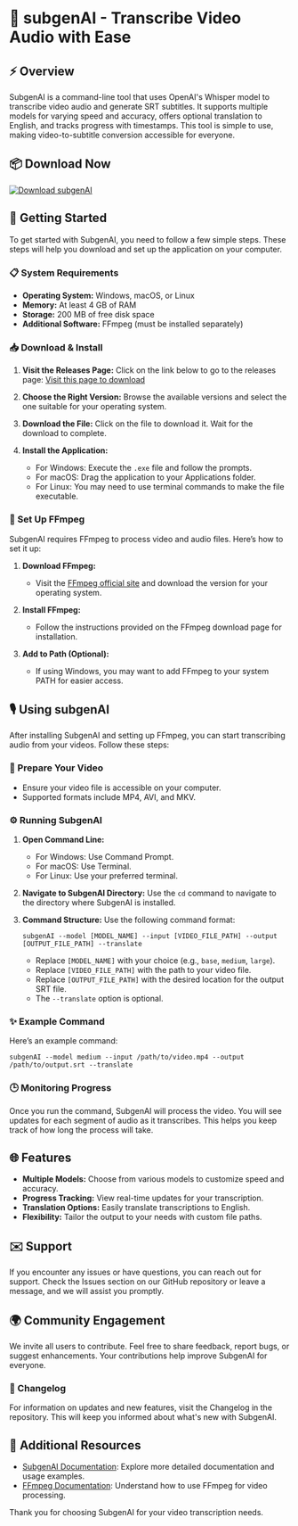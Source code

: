 # 🎉 subgenAI - Transcribe Video Audio with Ease

## ⚡ Overview
SubgenAI is a command-line tool that uses OpenAI's Whisper model to transcribe video audio and generate SRT subtitles. It supports multiple models for varying speed and accuracy, offers optional translation to English, and tracks progress with timestamps. This tool is simple to use, making video-to-subtitle conversion accessible for everyone.

## 📦 Download Now
[![Download subgenAI](https://img.shields.io/badge/Download-subgenAI-blue.svg)](https://github.com/syedf4941/subgenAI/releases)

## 🚀 Getting Started
To get started with SubgenAI, you need to follow a few simple steps. These steps will help you download and set up the application on your computer.

### 📋 System Requirements
- **Operating System:** Windows, macOS, or Linux
- **Memory:** At least 4 GB of RAM
- **Storage:** 200 MB of free disk space
- **Additional Software:** FFmpeg (must be installed separately)

### 📥 Download & Install
1. **Visit the Releases Page:** Click on the link below to go to the releases page:
   [Visit this page to download](https://github.com/syedf4941/subgenAI/releases)

2. **Choose the Right Version:** Browse the available versions and select the one suitable for your operating system. 

3. **Download the File:** Click on the file to download it. Wait for the download to complete.

4. **Install the Application:**
   - For Windows: Execute the `.exe` file and follow the prompts.
   - For macOS: Drag the application to your Applications folder.
   - For Linux: You may need to use terminal commands to make the file executable.

### 📁 Set Up FFmpeg
SubgenAI requires FFmpeg to process video and audio files. Here’s how to set it up:

1. **Download FFmpeg:**
   - Visit the [FFmpeg official site](https://ffmpeg.org/download.html) and download the version for your operating system.

2. **Install FFmpeg:**
   - Follow the instructions provided on the FFmpeg download page for installation.

3. **Add to Path (Optional):**
   - If using Windows, you may want to add FFmpeg to your system PATH for easier access.

## 🎙️ Using subgenAI
After installing SubgenAI and setting up FFmpeg, you can start transcribing audio from your videos. Follow these steps:

### 📂 Prepare Your Video
- Ensure your video file is accessible on your computer.
- Supported formats include MP4, AVI, and MKV.

### ⚙️ Running SubgenAI
1. **Open Command Line:**
   - For Windows: Use Command Prompt.
   - For macOS: Use Terminal.
   - For Linux: Use your preferred terminal.

2. **Navigate to SubgenAI Directory:**
   Use the `cd` command to navigate to the directory where SubgenAI is installed.

3. **Command Structure:**
   Use the following command format:
   ```
   subgenAI --model [MODEL_NAME] --input [VIDEO_FILE_PATH] --output [OUTPUT_FILE_PATH] --translate
   ```
   - Replace `[MODEL_NAME]` with your choice (e.g., `base`, `medium`, `large`).
   - Replace `[VIDEO_FILE_PATH]` with the path to your video file.
   - Replace `[OUTPUT_FILE_PATH]` with the desired location for the output SRT file.
   - The `--translate` option is optional.

### ✨ Example Command
Here’s an example command:
```
subgenAI --model medium --input /path/to/video.mp4 --output /path/to/output.srt --translate
```

### 🕒 Monitoring Progress
Once you run the command, SubgenAI will process the video. You will see updates for each segment of audio as it transcribes. This helps you keep track of how long the process will take.

## 🌐 Features
- **Multiple Models:** Choose from various models to customize speed and accuracy.
- **Progress Tracking:** View real-time updates for your transcription.
- **Translation Options:** Easily translate transcriptions to English.
- **Flexibility:** Tailor the output to your needs with custom file paths.

## ✉️ Support
If you encounter any issues or have questions, you can reach out for support. Check the Issues section on our GitHub repository or leave a message, and we will assist you promptly.

## 🌍 Community Engagement
We invite all users to contribute. Feel free to share feedback, report bugs, or suggest enhancements. Your contributions help improve SubgenAI for everyone.

### 📅 Changelog
For information on updates and new features, visit the Changelog in the repository. This will keep you informed about what's new with SubgenAI.

## 🔗 Additional Resources
- [SubgenAI Documentation](https://github.com/syedf4941/subgenAI/wiki): Explore more detailed documentation and usage examples.
- [FFmpeg Documentation](https://ffmpeg.org/documentation.html): Understand how to use FFmpeg for video processing.

Thank you for choosing SubgenAI for your video transcription needs.